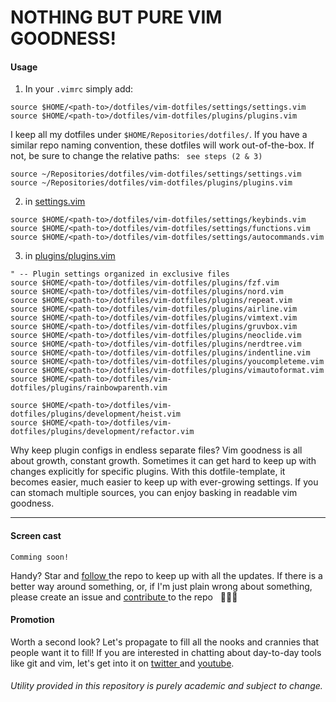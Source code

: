 # NOTHING BUT PURE VIM GOODNESS!

#### Usage

1. In your `.vimrc` simply add:
```
source $HOME/<path-to>/dotfiles/vim-dotfiles/settings/settings.vim
source $HOME/<path-to>/dotfiles/vim-dotfiles/plugins/plugins.vim
```

I keep all my dotfiles under `$HOME/Repositories/dotfiles/`.
If you have a similar repo naming convention, these dotfiles will work out-of-the-box.
If not, be sure to change the relative paths: ` see steps (2 & 3)`

```
source ~/Repositories/dotfiles/vim-dotfiles/settings/settings.vim
source ~/Repositories/dotfiles/vim-dotfiles/plugins/plugins.vim
```


2. in [ settings.vim ](https://github.com/edisonslightbulbs/vim-dotfiles/blob/master/settings/settings.vim)
```
source $HOME/<path-to>/dotfiles/vim-dotfiles/settings/keybinds.vim
source $HOME/<path-to>/dotfiles/vim-dotfiles/settings/functions.vim
source $HOME/<path-to>/dotfiles/vim-dotfiles/settings/autocommands.vim
```

3. in [ plugins/plugins.vim ](https://github.com/edisonslightbulbs/vim-dotfiles/blob/master/plugins/plugins.vim)
```
" -- Plugin settings organized in exclusive files
source $HOME/<path-to>/dotfiles/vim-dotfiles/plugins/fzf.vim
source $HOME/<path-to>/dotfiles/vim-dotfiles/plugins/nord.vim
source $HOME/<path-to>/dotfiles/vim-dotfiles/plugins/repeat.vim
source $HOME/<path-to>/dotfiles/vim-dotfiles/plugins/airline.vim
source $HOME/<path-to>/dotfiles/vim-dotfiles/plugins/vimtext.vim
source $HOME/<path-to>/dotfiles/vim-dotfiles/plugins/gruvbox.vim
source $HOME/<path-to>/dotfiles/vim-dotfiles/plugins/neoclide.vim
source $HOME/<path-to>/dotfiles/vim-dotfiles/plugins/nerdtree.vim
source $HOME/<path-to>/dotfiles/vim-dotfiles/plugins/indentline.vim
source $HOME/<path-to>/dotfiles/vim-dotfiles/plugins/youcompleteme.vim
source $HOME/<path-to>/dotfiles/vim-dotfiles/plugins/vimautoformat.vim
source $HOME/<path-to>/dotfiles/vim-dotfiles/plugins/rainbowparenth.vim

source $HOME/<path-to>/dotfiles/vim-dotfiles/plugins/development/heist.vim
source $HOME/<path-to>/dotfiles/vim-dotfiles/plugins/development/refactor.vim
```

Why keep plugin configs in endless separate files? Vim goodness is all about growth, constant growth. Sometimes it can get hard to keep up with changes explicitly for specific plugins. With this dotfile-template, it becomes easier, much easier to keep up with ever-growing settings. If you can stomach multiple sources, you can enjoy basking in readable vim goodness.

* * *

#### Screen cast

`Comming soon!`


Handy? Star and [ follow ](https://github.com/edisonslightbulbs/vim-dotfiles/subscription)  the repo to keep up with all the updates.
If there is a better way around something, or, if I'm just plain wrong about something, please create an issue and [ contribute ](https://github.com/edisonslightbulbs/vim-dotfiles/fork) to the repo
   👏🍻🍻

#### Promotion

Worth a second look? Let's propagate to fill all the nooks and crannies that people want it to fill!
If you are interested in chatting about day-to-day tools like git and vim,
let's get into it on [ twitter ](https://twitter.com/antiqueeverett) and [ youtube](https://www.youtube.com/channel/UCKkeK-xQiIWc3jzBbUel9ww?view_as=subscriber).

###### Utility provided in this repository is purely academic and subject to change.

